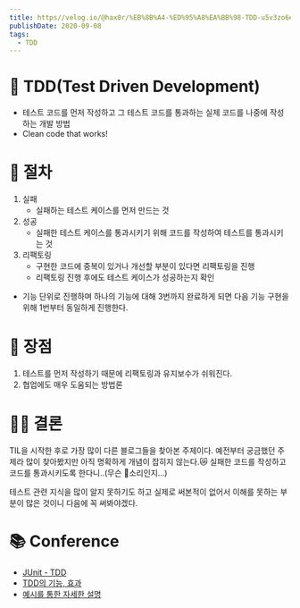 ```yaml
---
title: https//velog.io/@hax0r/%EB%8B%A4-%ED%95%A8%EA%BB%98-TDD-u5v3zo6e
publishDate: 2020-09-08
tags: 
  - TDD
---
```

# 🔩 TDD(Test Driven Development)
- 테스트 코드를 먼저 작성하고 그 테스트 코드를 통과하는 실제 코드를 나중에 작성하는 개발 방법
- Clean code that works!

# 🔄 절차
1. 실패
    - 실패하는 테스트 케이스를 먼저 만드는 것
2. 성공
    - 실패한 테스트 케이스를 통과시키기 위해 코드를 작성하여 테스트를 통과시키는 것
3. 리팩토링
    - 구현한 코드에 중복이 있거나 개선할 부분이 있다면 리팩토링을 진행
    - 리팩토링 진행 후에도 테스트 케이스가 성공하는지 확인

- 기능 단위로 진행하며 하나의 기능에 대해 3번까지 완료하게 되면 다음 기능 구현을 위해 1번부터 동일하게 진행한다.

# 🔎 장점
1. 테스트를 먼저 작성하기 때문에 리팩토링과 유지보수가 쉬워진다.
2. 협업에도 매우 도움되는 방법론

# 👩‍⚖️ 결론
TIL을 시작한 후로 가장 많이 다른 블로그들을 찾아본 주제이다.
예전부터 궁금했던 주제라 많이 찾아봤지만 아직 명확하게 개념이 잡히지 않는다.😿
실패한 코드를 작성하고 코드를 통과시키도록 한다니..(무슨 🐶소리인지...)

테스트 관련 지식을 많이 알지 못하기도 하고 실제로 써본적이 없어서 이해를 못하는 부분이 많은 것이니 다음에 꼭 써봐야겠다.

# 📚 Conference

- [JUnit - TDD](https://velog.io/@minholee_93/2020-01-16-0901-%EC%9E%91%EC%84%B1%EB%90%A8-dak5fzblgc)
- [TDD의 기능, 효과](https://velog.io/@kimu2370/TDD%ED%85%8C%EC%8A%A4%ED%8A%B8-%EC%A3%BC%EB%8F%84-%EA%B0%9C%EB%B0%9C)
- [예시를 통한 자세한 설명](https://velog.io/@04_miffy/TDD)